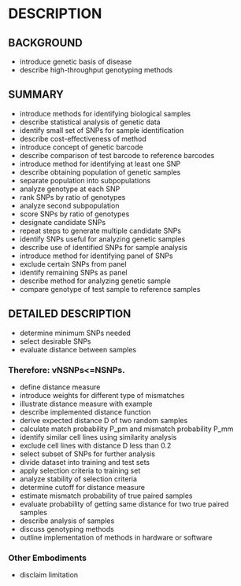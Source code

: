 # DESCRIPTION

## BACKGROUND

- introduce genetic basis of disease
- describe high-throughput genotyping methods

## SUMMARY

- introduce methods for identifying biological samples
- describe statistical analysis of genetic data
- identify small set of SNPs for sample identification
- describe cost-effectiveness of method
- introduce concept of genetic barcode
- describe comparison of test barcode to reference barcodes
- introduce method for identifying at least one SNP
- describe obtaining population of genetic samples
- separate population into subpopulations
- analyze genotype at each SNP
- rank SNPs by ratio of genotypes
- analyze second subpopulation
- score SNPs by ratio of genotypes
- designate candidate SNPs
- repeat steps to generate multiple candidate SNPs
- identify SNPs useful for analyzing genetic samples
- describe use of identified SNPs for sample analysis
- introduce method for identifying panel of SNPs
- exclude certain SNPs from panel
- identify remaining SNPs as panel
- describe method for analyzing genetic sample
- compare genotype of test sample to reference samples

## DETAILED DESCRIPTION

- determine minimum SNPs needed
- select desirable SNPs
- evaluate distance between samples

### Therefore: νNSNPs<=NSNPs.

- define distance measure
- introduce weights for different type of mismatches
- illustrate distance measure with example
- describe implemented distance function
- derive expected distance D of two random samples
- calculate match probability P_pm and mismatch probability P_mm
- identify similar cell lines using similarity analysis
- exclude cell lines with distance D less than 0.2
- select subset of SNPs for further analysis
- divide dataset into training and test sets
- apply selection criteria to training set
- analyze stability of selection criteria
- determine cutoff for distance measure
- estimate mismatch probability of true paired samples
- evaluate probability of getting same distance for two true paired samples
- describe analysis of samples
- discuss genotyping methods
- outline implementation of methods in hardware or software

### Other Embodiments

- disclaim limitation

